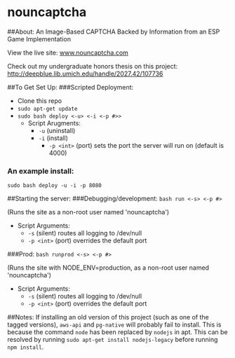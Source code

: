 nouncaptcha
===========

##About:
An Image-Based CAPTCHA Backed by Information from an ESP Game Implementation

View the live site: www.nouncaptcha.com

Check out my undergraduate honors thesis on this project: http://deepblue.lib.umich.edu/handle/2027.42/107736

##To Get Set Up:
###Scripted Deployment:
* Clone this repo
* ```sudo apt-get update```
* ```sudo bash deploy <-u> <-i <-p #>>```
    * Script Arugments:
        * ```-u``` (uninstall)
        * ```-i``` (install)
            * ```-p <int>``` (port) sets the port the server will run on (default is 4000)

### An example install:
```sudo bash deploy -u -i -p 8080```

##Starting the server:
###Debugging/development:
```bash run <-s> <-p #>```

(Runs the site as a non-root user named 'nouncaptcha')

* Script Arguments:
    * ```-s``` (silent) routes all logging to /dev/null
    * ```-p <int>``` (port) overrides the default port

###Prod:
```bash runprod <-s> <-p #>```

(Runs the site with NODE_ENV=production, as a non-root user named 'nouncaptcha')

* Script Arguments:
    * ```-s``` (silent) routes all logging to /dev/null
    * ```-p <int>``` (port) overrides the default port

##Notes:
If installing an old version of this project (such as one of the tagged versions), ```aws-api``` and ```pg-native``` will probably fail to install. 
This is because the command ```node``` has been replaced by ```nodejs``` in apt. 
This can be resolved by running ```sudo apt-get install nodejs-legacy``` before running ```npm install```.
